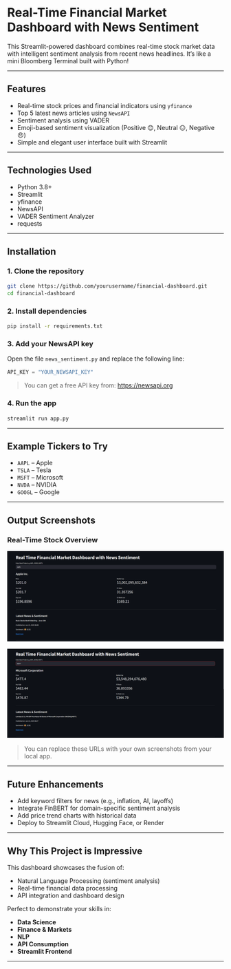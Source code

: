 # Real-Time Financial Market Dashboard with News Sentiment

This Streamlit-powered dashboard combines real-time stock market data with intelligent sentiment analysis from recent news headlines. It’s like a mini Bloomberg Terminal built with Python!

---

## Features

- Real-time stock prices and financial indicators using `yfinance`
- Top 5 latest news articles using `NewsAPI`
- Sentiment analysis using VADER
- Emoji-based sentiment visualization (Positive 😊, Neutral 😐, Negative 😠)
- Simple and elegant user interface built with Streamlit

---

## Technologies Used

- Python 3.8+
- Streamlit
- yfinance
- NewsAPI
- VADER Sentiment Analyzer
- requests

---

## Installation

### 1. Clone the repository

```bash
git clone https://github.com/yourusername/financial-dashboard.git
cd financial-dashboard
```

### 2. Install dependencies

```bash
pip install -r requirements.txt
```

### 3. Add your NewsAPI key

Open the file `news_sentiment.py` and replace the following line:

```python
API_KEY = "YOUR_NEWSAPI_KEY"
```

> You can get a free API key from: https://newsapi.org

### 4. Run the app

```bash
streamlit run app.py
```

---

## Example Tickers to Try

- `AAPL` – Apple
- `TSLA` – Tesla
- `MSFT` – Microsoft
- `NVDA` – NVIDIA
- `GOOGL` – Google

---

## Output Screenshots

### Real-Time Stock Overview

![Output Screenshot](output1.png)

![Output Screenshot](output2.png)

> You can replace these URLs with your own screenshots from your local app.

---

## Future Enhancements

- Add keyword filters for news (e.g., inflation, AI, layoffs)
- Integrate FinBERT for domain-specific sentiment analysis
- Add price trend charts with historical data
- Deploy to Streamlit Cloud, Hugging Face, or Render

---

## Why This Project is Impressive

This dashboard showcases the fusion of:

- Natural Language Processing (sentiment analysis)
- Real-time financial data processing
- API integration and dashboard design

Perfect to demonstrate your skills in:

- **Data Science**
- **Finance & Markets**
- **NLP**
- **API Consumption**
- **Streamlit Frontend**


---

